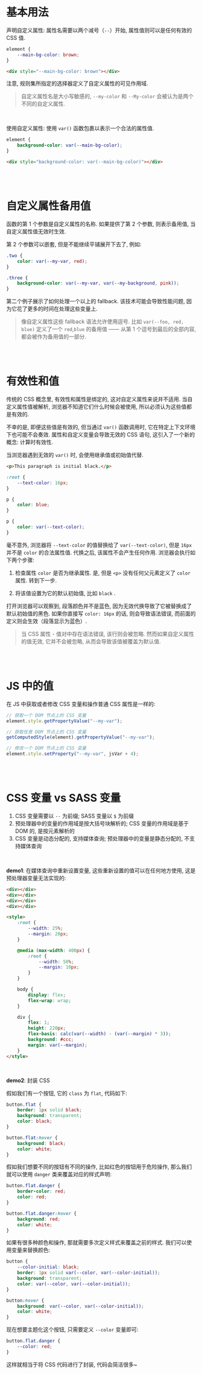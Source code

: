 # 基本用法

声明自定义属性: 属性名需要以两个减号（`--`）开始, 属性值则可以是任何有效的 CSS 值.

```css
element {
    --main-bg-color: brown;
}
```

```html
<div style="--main-bg-color: brown"></div>
```

注意, 规则集所指定的选择器定义了自定义属性的可见作用域.

> 自定义属性名是大小写敏感的, `--my-color` 和 `--My-color` 会被认为是两个不同的自定义属性.

<br>

使用自定义属性: 使用 `var()` 函数包裹以表示一个合法的属性值.

```css
element {
    background-color: var(--main-bg-color);
}
```

```html
<div style="background-color: var(--main-bg-color)"></div>
```

<br><br>

# 自定义属性备用值

函数的第 1 个参数是自定义属性的名称. 如果提供了第 2 个参数, 则表示备用值, 当自定义属性值无效时生效.

第 2 个参数可以嵌套, 但是不能继续平铺展开下去了, 例如:

```css
.two {
    color: var(--my-var, red);
}

.three {
    background-color: var(--my-var, var(--my-background, pink));
}
```

第二个例子展示了如何处理一个以上的 fallback. 该技术可能会导致性能问题, 因为它花了更多的时间在处理这些变量上.

> 像自定义属性这些 fallback 语法允许使用逗号. 比如 `var(--foo, red, blue)` 定义了一个 `red`,`blue` 的备用值 —— 从第 1 个逗号到最后的全部内容, 都会被作为备用值的一部分.

<br><br>

# 有效性和值

传统的 CSS 概念里, 有效性和属性是绑定的, 这对自定义属性来说并不适用. 当自定义属性值被解析, 浏览器不知道它们什么时候会被使用, 所以必须认为这些值都是有效的.

不幸的是, 即便这些值是有效的, 但当通过 `var()` 函数调用时, 它在特定上下文环境下也可能不会奏效. 属性和自定义变量会导致无效的 CSS 语句, 这引入了一个新的概念: 计算时有效性.

当浏览器遇到无效的 `var()` 时, 会使用继承值或初始值代替.

```html
<p>This paragraph is initial black.</p>
```

```css
:root {
    --text-color: 16px;
}

p {
    color: blue;
}

p {
    color: var(--text-color);
}
```

毫不意外, 浏览器将 `--text-color` 的值替换给了 `var(--text-color)`, 但是 `16px` 并不是 `color` 的合法属性值. 代换之后, 该属性不会产生任何作用. 浏览器会执行如下两个步骤:

1.  检查属性 `color` 是否为继承属性. 是, 但是 `<p>` 没有任何父元素定义了 `color` 属性. 转到下一步.

2.  将该值设置为它的默认初始值, 比如 `black` .

打开浏览器可以观察到, 段落颜色并不是蓝色, 因为无效代换导致了它被替换成了默认初始值的黑色. 如果你直接写 `color: 16px` 的话, 则会导致语法错误, 而前面的定义则会生效（段落显示为蓝色）.

> 当 CSS 属性 - 值对中存在语法错误, 该行则会被忽略. 然而如果自定义属性的值无效, 它并不会被忽略, 从而会导致该值被覆盖为默认值.

<br><br>

# JS 中的值

在 JS 中获取或者修改 CSS 变量和操作普通 CSS 属性是一样的:

```js
// 获取一个 DOM 节点上的 CSS 变量
element.style.getPropertyValue("--my-var");

// 获取任意 DOM 节点上的 CSS 变量
getComputedStyle(element).getPropertyValue("--my-var");

// 修改一个 DOM 节点上的 CSS 变量
element.style.setProperty("--my-var", jsVar + 4);
```

<br><br>

# CSS 变量 vs SASS 变量

1. CSS 变量需要以 `--` 为前缀; SASS 变量以 `$` 为前缀
2. 预处理器中的变量的作用域是按大括号块解析的; CSS 变量的作用域是基于 DOM 的, 是按元素解析的
3. CSS 变量是动态分配的, 支持媒体查询; 预处理器中的变量是静态分配的, 不支持媒体查询

<br>

**demo1**: 在媒体查询中重新设置变量, 这些重新设置的值可以在任何地方使用, 这是预处理器变量无法实现的:

```html
<div></div>
<div></div>
<div></div>
<div></div>

<style>
    :root {
        --width: 25%;
        --margin: 20px;
    }

    @media (max-width: 400px) {
        :root {
            --width: 50%;
            --margin: 10px;
        }
    }

    body {
        display: flex;
        flex-wrap: wrap;
    }

    div {
        flex: 1;
        height: 220px;
        flex-basis: calc(var(--width) - (var(--margin) * 3));
        background: #ccc;
        margin: var(--margin);
    }
</style>
```

<br>

**demo2**: 封装 CSS

假如我们有一个按钮, 它的 `class` 为 `flat`, 代码如下:

```css
button.flat {
    border: 1px solid black;
    background: transparent;
    color: black;
}

button.flat:hover {
    background: black;
    color: white;
}
```

假如我们想要不同的按钮有不同的操作, 比如红色的按钮用于危险操作, 那么我们就可以使用 `danger` 类来覆盖对应的样式声明:

```css
button.flat.danger {
    border-color: red;
    color: red;
}

button.flat.danger:hover {
    background: red;
    color: white;
}
```

如果有很多种颜色和操作, 那就需要多次定义样式来覆盖之前的样式. 我们可以使用变量来替换颜色:

```css
button {
    --color-initial: black;
    border: 1px solid var(--color, var(--color-initial));
    background: transparent;
    color: var(--color, var(--color-initial));
}

button:hover {
    background: var(--color, var(--color-initial));
    color: white;
}
```

现在想要主题化这个按钮, 只需要定义 `--color` 变量即可:

```css
button.flat.danger {
    --color: red;
}
```

这样就相当于将 CSS 代码进行了封装, 代码会简洁很多~

<br>
